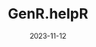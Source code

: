 ---
title: 'GenR.helpR'
collection: packages
link: https://github.com/SereDef/GenR.helpR
excerpt: 'A collection of functions to help load, clean, inspect, subset, transform and analyse Generation R datasets.'
date: 2023-11-12
repo_url: 'https://github.com/SereDef/GenR.helpR'
---
